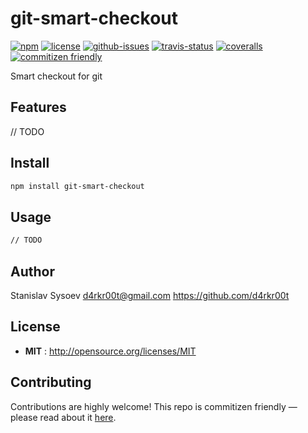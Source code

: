 # git-smart-checkout

[![npm](https://img.shields.io/npm/v/git-smart-checkout.svg)](https://www.npmjs.com/package/git-smart-checkout)
[![license](https://img.shields.io/npm/l/git-smart-checkout.svg)](http://opensource.org/licenses/MIT)
[![github-issues](https://img.shields.io/github/issues/d4rkr00t/git-smart-checkout.svg)](https://github.com/d4rkr00t/git-smart-checkout/issues)
[![travis-status](https://img.shields.io/travis/d4rkr00t/git-smart-checkout.svg)](https://travis-ci.org/d4rkr00t/git-smart-checkout)
[![coveralls](https://img.shields.io/coveralls/d4rkr00t/git-smart-checkout.svg)](https://coveralls.io/github/d4rkr00t/git-smart-checkout)
[![commitizen friendly](https://img.shields.io/badge/commitizen-friendly-brightgreen.svg)](http://commitizen.github.io/cz-cli/)

Smart checkout for git


## Features
// TODO

## Install

```sh
npm install git-smart-checkout
```

## Usage

```sh
// TODO
```

## Author

Stanislav Sysoev d4rkr00t@gmail.com https://github.com/d4rkr00t

## License

- **MIT** : http://opensource.org/licenses/MIT

## Contributing

Contributions are highly welcome! This repo is commitizen friendly — please read about it [here](http://commitizen.github.io/cz-cli/).
